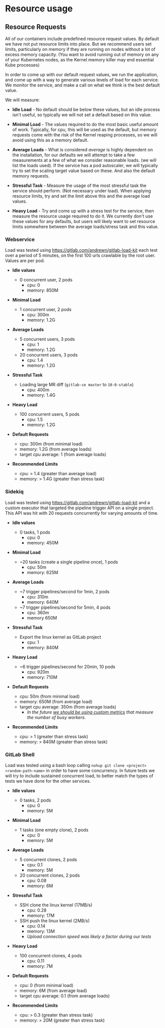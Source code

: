 # Resource usage

## Resource Requests

All of our containers include predefined resource request values. By default we
have not put resource limits into place. But we recommend users set limits, particularly
on memory if they are running on nodes without a lot of excess memory capacity.
(You want to avoid running out of memory on any of your Kubernetes nodes, as the
Kernel memory killer may end essential Kube processes)

In order to come up with our default request values, we run the application, and
come up with a way to generate various levels of load for each service. We monitor the
service, and make a call on what we think is the best default value.

We will measure:

- **Idle Load** - No default should be below these values, but an idle process
  isn't useful, so typically we will not set a default based on this value.

- **Minimal Load** - The values required to do the most basic useful amount of work.
  Typically, for cpu, this will be used as the default, but memory requests come with
  the risk of the Kernel reaping processes, so we will avoid using this as a memory default.

- **Average Loads** - What is considered *average* is highly dependent on the installation,
  for our defaults we will attempt to take a few measurements at a few of what we
  consider reasonable loads. (we will list the loads used). If the service has a pod
  autoscaler, we will typically try to set the scaling target value based on these.
  And also the default memory requests.

- **Stressful Task** - Measure the usage of the most stressful task the service
  should perform. (Not necessary under load). When applying resource limits, try and
  set the limit above this and the average load values.

- **Heavy Load** - Try and come up with a stress test for the service, then measure
  the resource usage required to do it. We currently don't use these values for any
  defaults, but users will likely want to set resource limits somewhere between the
  average loads/stress task and this value.

### Webservice

Load was tested using <https://gitlab.com/andrewn/gitlab-load-kit> each test over
a period of 5 minutes, on the first 100 urls crawlable by the root user. Values
are per pod.

- **Idle values**
  - 0 concurrent user, 2 pods
    - cpu: 0
    - memory: 850M

- **Minimal Load**
  - 1 concurrent user, 2 pods
    - cpu: 300m
    - memory: 1.2G

- **Average Loads**
  - 5 concurrent users, 3 pods
    - cpu: 1
    - memory: 1.2G
  - 20 concurrent users, 3 pods
    - cpu: 1.4
    - memory: 1.2G

- **Stressful Task**
  - Loading large MR diff (`gitlab-ce master` to `10-0-stable`)
    - cpu: 400m
    - memory: 1.4G

- **Heavy Load**
  - 100 concurrent users, 5 pods
    - cpu: 1.5
    - memory: 1.2G

- **Default Requests**
  - cpu: 300m (from minimal load)
  - memory: 1.2G (from average loads)
  - target cpu average: 1 (from average loads)

- **Recommended Limits**
  - cpu: > 1.4 (greater than average load)
  - memory: > 1.4G (greater than stress task)

### Sidekiq

Load was tested using <https://gitlab.com/andrewn/gitlab-load-kit> and a custom executor that targeted the pipeline trigger API on a single project. This API was hit with 20 requests concurrently for varying amounts of time.

- **Idle values**
  - 0 tasks, 1 pods
    - cpu: 0
    - memory: 450M

- **Minimal Load**
  - ~20 tasks (create a single pipeline once), 1 pods
    - cpu: 50m
    - memory: 625M

- **Average Loads**
  - ~7 trigger pipelines/second for 1min, 2 pods
    - cpu: 310m
    - memory: 640M
  - ~7 trigger pipelines/second for 5min, 4 pods
    - cpu: 360m
    - memory 650M

- **Stressful Task**
  - Export the linux kernel as GitLab project
    - cpu: 1
    - memory: 840M

- **Heavy Load**
  - ~6 trigger pipelines/second for 20min, 10 pods
    - cpu: 920m
    - memory: 710M

- **Default Requests**
  - cpu: 50m (from minimal load)
  - memory: 650M (from average load)
  - target cpu average: 350m (from average loads)
    - *In the future [we should be using custom metrics](https://gitlab.com/gitlab-org/charts/gitlab/issues/1008) that measure the number of busy workers.*

- **Recommended Limits**
  - cpu: > 1 (greater than stress task)
  - memory: > 840M (greater than stress task)

### GitLab Shell

Load was tested using a bash loop calling  `nohup git clone <project> <random-path-name>` in order to have some concurrency.
In future tests we will try to include sustained concurrent load, to better match the types of tests we have done for the other services.

- **Idle values**
  - 0 tasks, 2 pods
    - cpu: 0
    - memory: 5M

- **Minimal Load**
  - 1 tasks (one empty clone), 2 pods
    - cpu: 0
    - memory: 5M

- **Average Loads**
  - 5 concurrent clones, 2 pods
    - cpu: 0.1
    - memory: 5M
  - 20 concurrent clones, 2 pods
    - cpu: 0.08
    - memory: 6M

- **Stressful Task**
  - SSH clone the linux kernel (17MB/s)
    - cpu: 0.28
    - memory: 17M
  - SSH push the linux kernel (2MB/s)
    - cpu: 0.14
    - memory: 13M
    - *Upload connection speed was likely a factor during our tests*

- **Heavy Load**
  - 100 concurrent clones, 4 pods
    - cpu: 0.11
    - memory: 7M

- **Default Requests**
  - cpu: 0 (from minimal load)
  - memory: 6M (from average load)
  - target cpu average: 0.1 (from average loads)

- **Recommended Limits**
  - cpu: > 0.3 (greater than stress task)
  - memory: > 20M (greater than stress task)
